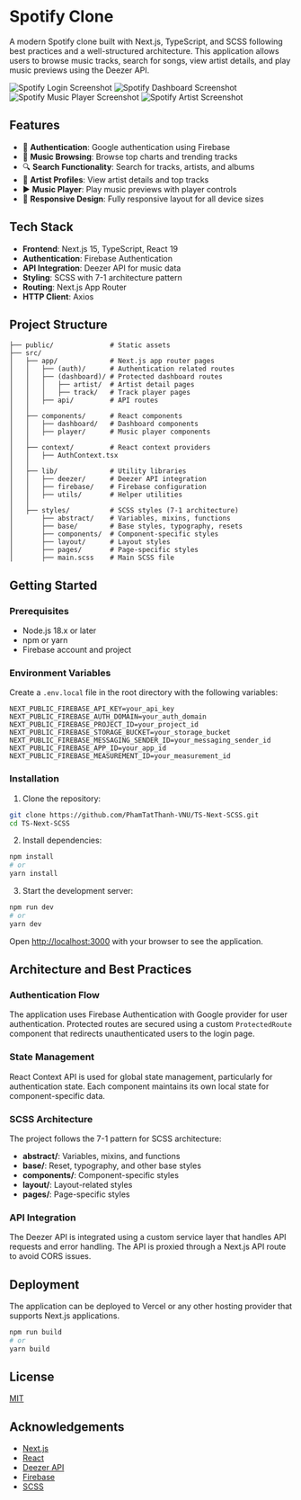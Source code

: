 # Spotify Clone

A modern Spotify clone built with Next.js, TypeScript, and SCSS following best practices and a well-structured architecture. This application allows users to browse music tracks, search for songs, view artist details, and play music previews using the Deezer API.

![Spotify Login Screenshot](public/demo/login.png)
![Spotify Dashboard Screenshot](public/demo/dashboard.png)
![Spotify Music Player Screenshot](public/demo/musicplayer.png)
![Spotify Artist Screenshot](public/demo/artist.png)

## Features

- 🔐 **Authentication**: Google authentication using Firebase
- 🎵 **Music Browsing**: Browse top charts and trending tracks
- 🔍 **Search Functionality**: Search for tracks, artists, and albums
- 👤 **Artist Profiles**: View artist details and top tracks
- ▶️ **Music Player**: Play music previews with player controls
- 📱 **Responsive Design**: Fully responsive layout for all device sizes

## Tech Stack

- **Frontend**: Next.js 15, TypeScript, React 19
- **Authentication**: Firebase Authentication
- **API Integration**: Deezer API for music data
- **Styling**: SCSS with 7-1 architecture pattern
- **Routing**: Next.js App Router
- **HTTP Client**: Axios

## Project Structure

```
├── public/              # Static assets
├── src/
│   ├── app/             # Next.js app router pages
│   │   ├── (auth)/      # Authentication related routes
│   │   ├── (dashboard)/ # Protected dashboard routes
│   │   │   ├── artist/  # Artist detail pages
│   │   │   ├── track/   # Track player pages
│   │   ├── api/         # API routes
│   │
│   ├── components/      # React components
│   │   ├── dashboard/   # Dashboard components
│   │   ├── player/      # Music player components
│   │
│   ├── context/         # React context providers
│   │   ├── AuthContext.tsx
│   │
│   ├── lib/             # Utility libraries
│   │   ├── deezer/      # Deezer API integration
│   │   ├── firebase/    # Firebase configuration
│   │   ├── utils/       # Helper utilities
│   │
│   ├── styles/          # SCSS styles (7-1 architecture)
│       ├── abstract/    # Variables, mixins, functions
│       ├── base/        # Base styles, typography, resets
│       ├── components/  # Component-specific styles
│       ├── layout/      # Layout styles
│       ├── pages/       # Page-specific styles
│       ├── main.scss    # Main SCSS file
```

## Getting Started

### Prerequisites

- Node.js 18.x or later
- npm or yarn
- Firebase account and project

### Environment Variables

Create a `.env.local` file in the root directory with the following variables:

```
NEXT_PUBLIC_FIREBASE_API_KEY=your_api_key
NEXT_PUBLIC_FIREBASE_AUTH_DOMAIN=your_auth_domain
NEXT_PUBLIC_FIREBASE_PROJECT_ID=your_project_id
NEXT_PUBLIC_FIREBASE_STORAGE_BUCKET=your_storage_bucket
NEXT_PUBLIC_FIREBASE_MESSAGING_SENDER_ID=your_messaging_sender_id
NEXT_PUBLIC_FIREBASE_APP_ID=your_app_id
NEXT_PUBLIC_FIREBASE_MEASUREMENT_ID=your_measurement_id
```

### Installation

1. Clone the repository:

```bash
git clone https://github.com/PhamTatThanh-VNU/TS-Next-SCSS.git
cd TS-Next-SCSS
```

2. Install dependencies:

```bash
npm install
# or
yarn install
```

3. Start the development server:

```bash
npm run dev
# or
yarn dev
```

Open [http://localhost:3000](http://localhost:3000) with your browser to see the application.

## Architecture and Best Practices

### Authentication Flow

The application uses Firebase Authentication with Google provider for user authentication. Protected routes are secured using a custom `ProtectedRoute` component that redirects unauthenticated users to the login page.

### State Management

React Context API is used for global state management, particularly for authentication state. Each component maintains its own local state for component-specific data.

### SCSS Architecture

The project follows the 7-1 pattern for SCSS architecture:

- **abstract/**: Variables, mixins, and functions
- **base/**: Reset, typography, and other base styles
- **components/**: Component-specific styles
- **layout/**: Layout-related styles
- **pages/**: Page-specific styles

### API Integration

The Deezer API is integrated using a custom service layer that handles API requests and error handling. The API is proxied through a Next.js API route to avoid CORS issues.

## Deployment

The application can be deployed to Vercel or any other hosting provider that supports Next.js applications.

```bash
npm run build
# or
yarn build
```

## License

[MIT](LICENSE)

## Acknowledgements

- [Next.js](https://nextjs.org)
- [React](https://reactjs.org)
- [Deezer API](https://developers.deezer.com)
- [Firebase](https://firebase.google.com)
- [SCSS](https://sass-lang.com)
